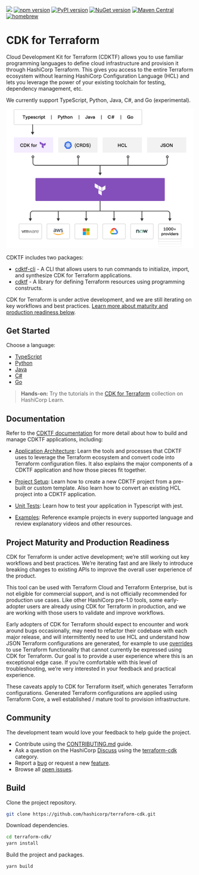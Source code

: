 ![](https://github.com/hashicorp/terraform-cdk/workflows/Release/badge.svg)
[![npm version](https://badge.fury.io/js/cdktf.svg)](https://badge.fury.io/js/cdktf)
[![PyPI version](https://badge.fury.io/py/cdktf.svg)](https://badge.fury.io/py/cdktf)
[![NuGet version](https://badge.fury.io/nu/HashiCorp.Cdktf.svg)](https://badge.fury.io/nu/HashiCorp.Cdktf)
[![Maven Central](https://img.shields.io/maven-central/v/com.hashicorp/cdktf?color=brightgreen)](https://search.maven.org/artifact/com.hashicorp/cdktf)
[![homebrew](https://img.shields.io/homebrew/v/cdktf?color=brightgreen)](https://formulae.brew.sh/formula/cdktf#default)

# CDK for Terraform

Cloud Development Kit for Terraform (CDKTF) allows you to use familiar
programming languages to define cloud infrastructure and provision it through
HashiCorp Terraform. This gives you access to the entire Terraform ecosystem without learning HashiCorp Configuration Language (HCL) and lets you leverage the power of your existing toolchain for testing, dependency management, etc.

We currently support TypeScript, Python, Java, C#, and Go (experimental).

![terraform platform](./docs/terraform-platform.png)

CDKTF includes two packages:

- [cdktf-cli](./packages/cdktf-cli) - A CLI that allows users to run commands to initialize, import, and synthesize CDK for Terraform applications.
- [cdktf](./packages/cdktf) - A library for defining Terraform resources using programming constructs.

CDK for Terraform is under active development, and we are still iterating on key workflows and best practices. [Learn more about maturity and production readiness below](#maturity).

## Get Started

Choose a language:

- [TypeScript](./docs/getting-started/typescript.md)
- [Python](./docs/getting-started/python.md)
- [Java](./docs/getting-started/java.md)
- [C#](./docs/getting-started/csharp.md)
- [Go](./docs/getting-started/go.md)

> **Hands-on:** Try the tutorials in the [CDK for Terraform](https://learn.hashicorp.com/collections/terraform/cdktf) collection on HashiCorp Learn.

## Documentation

Refer to the [CDKTF documentation](https://www.terraform.io/docs/cdktf/index.html)  for more detail about how to build and manage CDKTF applications, including:

-  [Application Architecture](https://www.terraform.io/docs/cdktf/concepts/cdktf-architecture.html): Learn the tools and processes that CDKTF uses to leverage the Terraform ecosystem and convert code into Terraform configuration files. It also explains the major components of a CDKTF application and how those pieces fit together.

- [Project Setup](https://www.terraform.io/docs/cdktf/create-and-deploy/project-setup.html): Learn how to create a new CDKTF project from a pre-built or custom template. Also learn how to convert an existing HCL project into a CDKTF application.

- [Unit Tests](https://www.terraform.io/docs/cdktf/test/unit-tests.html): Learn how to test your application in Typescript with jest.

- [Examples](https://www.terraform.io/docs/cdktf/examples.html): Reference example projects in every supported language and review explanatory videos and other resources.


<a name="maturity"></a>

## Project Maturity and Production Readiness

CDK for Terraform is under active development; we’re still working out key workflows and best practices. We’re iterating fast and are likely to introduce breaking changes to existing APIs to improve the overall user experience of the product.

This tool can be used with Terraform Cloud and Terraform Enterprise, but is not eligible for commercial support, and is not officially recommended for production use cases. Like other HashiCorp pre-1.0 tools, some early-adopter users are already using CDK for Terraform in production, and we are working with those users to validate and improve workflows.

Early adopters of CDK for Terraform should expect to encounter and work around bugs occasionally, may need to refactor their codebase with each major release, and will intermittently need to use HCL and understand how JSON Terraform configurations are generated, for example to use [overrides](https://github.com/hashicorp/terraform-cdk/blob/main/docs/working-with-cdk-for-terraform/escape-hatch.md) to use Terraform functionality that cannot currently be expressed using CDK for Terraform. Our goal is to provide a user experience where this is an exceptional edge case. If you’re comfortable with this level of troubleshooting, we’re very interested in your feedback and practical experience.

These caveats apply to CDK for Terraform itself, which generates Terraform configurations. Generated Terraform configurations are applied using Terraform Core, a well established / mature tool to provision infrastructure.

## Community

The development team would love your feedback to help guide the project.

- Contribute using the [CONTRIBUTING.md](./CONTRIBUTING.md) guide.
- Ask a question on the HashiCorp [Discuss](https://discuss.hashicorp.com/) using the [terraform-cdk](https://discuss.hashicorp.com/c/terraform-core/cdk-for-terraform/) category.
- Report a [bug](https://github.com/hashicorp/terraform-cdk/issues/new?assignees=&labels=bug&template=bug-report.md&title=) or request a new [feature](https://github.com/hashicorp/terraform-cdk/issues/new?assignees=&labels=enhancement&template=feature-request.md&title=).
- Browse all [open issues](https://github.com/hashicorp/terraform-cdk/issues).

## Build

Clone the project repository.

```bash
git clone https://github.com/hashicorp/terraform-cdk.git
```

Download dependencies.

```bash
cd terraform-cdk/
yarn install
```

Build the project and packages.

```bash
yarn build
```
